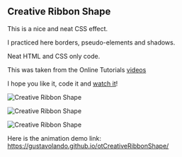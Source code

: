 ## Creative Ribbon Shape

This is a nice and neat CSS effect.

I practiced here borders, pseudo-elements and shadows.

Neat HTML and CSS only code.

This was taken from the Online Tutorials [videos](https://www.youtube.com/watch?v=D9aHXGb_ABs&t=20s)

I hope you like it, code it and [watch it](https://gustavolando.github.io/otCreativeRibbonShape/)!

![Creative Ribbon Shape](https://gustavolando.github.io/otCreativeRibbonShape/Creative%20Ribbon%20Shape%201.png)

![Creative Ribbon Shape](https://gustavolando.github.io/otCreativeRibbonShape/Creative%20Ribbon%20Shape%202.png)

![Creative Ribbon Shape](https://gustavolando.github.io/otCreativeRibbonShape/Creative%20Ribbon%20Shape%203.png)

Here is the animation demo link:  https://gustavolando.github.io/otCreativeRibbonShape/
